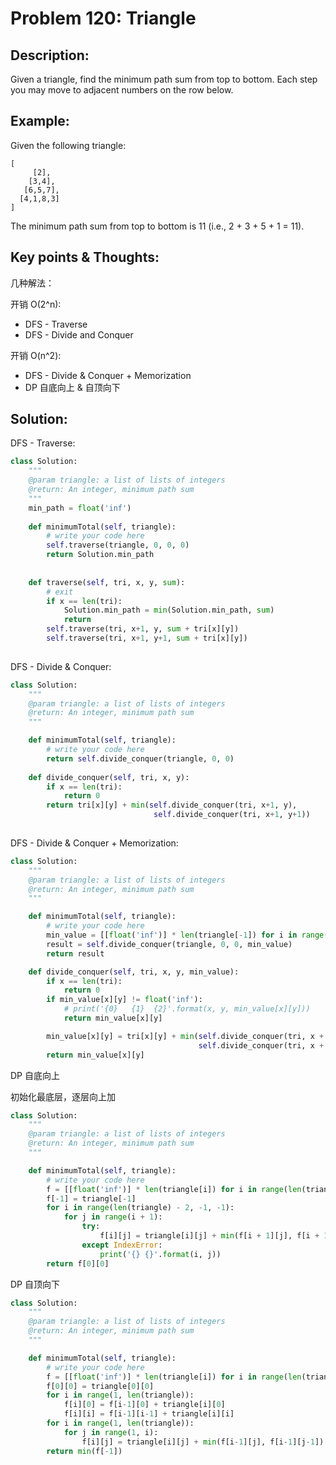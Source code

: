 # Problem 120: Triangle

## Description:

Given a triangle, find the minimum path sum from top to bottom. Each step you may move to adjacent numbers on the row below.

## Example:

Given the following triangle:

```text
[
     [2],
    [3,4],
   [6,5,7],
  [4,1,8,3]
]
```

The minimum path sum from top to bottom is 11 \(i.e., 2 + 3 + 5 + 1 = 11\).

## Key points & Thoughts:

几种解法：

开销 O\(2^n\):

* DFS - Traverse
* DFS - Divide and Conquer

开销 O\(n^2\):

* DFS - Divide & Conquer + Memorization
* DP 自底向上 & 自顶向下

## Solution:

DFS - Traverse:

```python
class Solution:
    """
    @param triangle: a list of lists of integers
    @return: An integer, minimum path sum
    """
    min_path = float('inf')
    
    def minimumTotal(self, triangle):
        # write your code here
        self.traverse(triangle, 0, 0, 0)
        return Solution.min_path
        
        
    def traverse(self, tri, x, y, sum):
        # exit
        if x == len(tri):
            Solution.min_path = min(Solution.min_path, sum)
            return
        self.traverse(tri, x+1, y, sum + tri[x][y])
        self.traverse(tri, x+1, y+1, sum + tri[x][y])
        

```



DFS - Divide & Conquer:

```python
class Solution:
    """
    @param triangle: a list of lists of integers
    @return: An integer, minimum path sum
    """

    def minimumTotal(self, triangle):
        # write your code here
        return self.divide_conquer(triangle, 0, 0)
        
    def divide_conquer(self, tri, x, y):
        if x == len(tri):
            return 0
        return tri[x][y] + min(self.divide_conquer(tri, x+1, y),
                                self.divide_conquer(tri, x+1, y+1))
        

```



DFS - Divide & Conquer + Memorization:

```python
class Solution:
    """
    @param triangle: a list of lists of integers
    @return: An integer, minimum path sum
    """

    def minimumTotal(self, triangle):
        # write your code here
        min_value = [[float('inf')] * len(triangle[-1]) for i in range(len(triangle))]
        result = self.divide_conquer(triangle, 0, 0, min_value)
        return result

    def divide_conquer(self, tri, x, y, min_value):
        if x == len(tri):
            return 0
        if min_value[x][y] != float('inf'):
            # print('{0}   {1}  {2}'.format(x, y, min_value[x][y]))
            return min_value[x][y]

        min_value[x][y] = tri[x][y] + min(self.divide_conquer(tri, x + 1, y, min_value),
                                          self.divide_conquer(tri, x + 1, y + 1, min_value))
        return min_value[x][y]
```



DP 自底向上

初始化最底层，逐层向上加

```python
class Solution:
    """
    @param triangle: a list of lists of integers
    @return: An integer, minimum path sum
    """

    def minimumTotal(self, triangle):
        # write your code here
        f = [[float('inf')] * len(triangle[i]) for i in range(len(triangle))]
        f[-1] = triangle[-1]
        for i in range(len(triangle) - 2, -1, -1):
            for j in range(i + 1):
                try:
                    f[i][j] = triangle[i][j] + min(f[i + 1][j], f[i + 1][j + 1])
                except IndexError:
                    print('{} {}'.format(i, j))
        return f[0][0]
```

DP 自顶向下

```python
class Solution:
    """
    @param triangle: a list of lists of integers
    @return: An integer, minimum path sum
    """

    def minimumTotal(self, triangle):
        # write your code here
        f = [[float('inf')] * len(triangle[i]) for i in range(len(triangle))]
        f[0][0] = triangle[0][0]
        for i in range(1, len(triangle)):
            f[i][0] = f[i-1][0] + triangle[i][0]
            f[i][i] = f[i-1][i-1] + triangle[i][i]
        for i in range(1, len(triangle)):
            for j in range(1, i):
                f[i][j] = triangle[i][j] + min(f[i-1][j], f[i-1][j-1])
        return min(f[-1])
```

